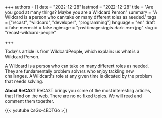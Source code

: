 +++
authors = []
date = "2022-12-28"
lastmod = "2022-12-28"
title = "Are you good at many things? Maybe you are a Wildcard Person"
summary = "A Wildcard is a person who can take on many different roles as needed."
tags = ["recast", "wildcard", "developer", "programming"]
language = "en"
draft = false
mermaid = false
ogimage = "post/images/qgis-dark-osm.jpg"
slug = "recast-wildcard-people"

+++

Today's article is from WildcardPeople, which explains us what is a Wildcard Person.

A Wildcard is a person who can take on many different roles as needed. They are fundamentally problem solvers who enjoy tackling new challenges. A Wildcard's role at any given time is dictated by the problem that needs solving.

**About ReCAST**
ReCAST brings you some of the most interesting articles, that I find on the web. There are no no fixed topics. We will read and comment them together. 

{{< youtube CsGx-4BOTGo >}}
